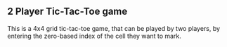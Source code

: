 ## 2 Player Tic-Tac-Toe game

This is a 4x4 grid tic-tac-toe game, that can be played by two players, by entering the zero-based index of the cell they want to mark.

